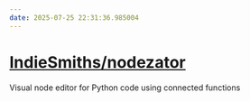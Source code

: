 ```yaml
---
date: 2025-07-25 22:31:36.985004
---
```


# [IndieSmiths/nodezator](https://github.com/IndieSmiths/nodezator)

Visual node editor for Python code using connected functions